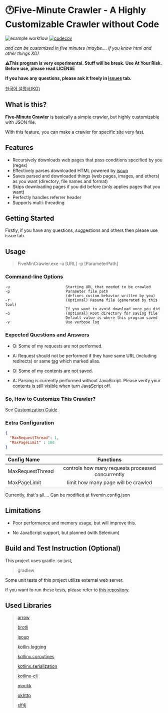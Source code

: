 # 🕐Five-Minute Crawler - A Highly Customizable Crawler without Code

![example workflow](https://github.com/2480258/FiveMinCrawler/actions/workflows/gradle.yml/badge.svg)
[![codecov](https://codecov.io/gh/2480258/FiveMinCrawler/branch/master/graph/badge.svg?token=D60WNE54QP)](https://codecov.io/gh/2480258/FiveMinCrawler)

_and can be customized in five minutes (maybe.... if you know html and other things XD)_

**⚠This program is very experimental. Stuff will be break. Use At Your Risk. Before use, please read LICENSE**

**If you have any questions, please ask it freely in [issues](https://github.com/2480258/FiveMinCrawler/issues) tab.**

[한국어 설명서(KO)](README_KO.md)

## What is this?

**Five-Minute Crawler** is basically a simple crawler, but highly customizable with JSON file.

With this feature, you can make a crawler for specific site very fast.

## Features

- Recursively downloads web pages that pass conditions specified by you (regex)
- Effectively parses downloaded HTML powered by [jsoup](https://github.com/jhy/jsoup)
- Saves parsed and downloaded things (web pages, images, and others) as you want (directory, file names and format)
- Skips downloading pages if you did before (only applies pages that you want)
- Perfectly handles referrer header
- Supports multi-threading

## Getting Started

Firstly, if you have any questions, suggestions and others then please use issue tab.

## Usage

> FiveMinCrawler.exe -u [URL] -p [ParameterPath]

### Command-line Options

    -u                         Starting URL that needed to be crawled
    -p                         Parameter file path
                               (defines custom behavior written by you)
    -r                         (Optional) Resume file (generated by this tool)
                               If you want to avoid download once you did
    -o                         (Optional) Root directory for saving file
                               Default value is where this program saved
    -v                         Use verbose log

### Expected Questions and Answers

- Q: Some of my requests are not performed.
- A: Request should not be performed if they have same URL (including redirects) or same [tag](GUIDE.md#Tag) which
  marked alias.


- Q: Some of my contents are not saved.
- A: Parsing is currently performed without JavaScript. Please verify your contents is still visible when turn
  JavaScript off.

### So, How to Customize This Crawler?

See [Customization Guide](/GUIDE.md).

### Extra Configuration

```json
{
  "MaxRequestThread": 1,
  "MaxPageLimit" : 100
}
```

| Config Name      |                     Functions                     |
|:-----------------|:-------------------------------------------------:|
| MaxRequestThread | controls how many requests processed concurrently |
| MaxPageLimit     |        limit how many page will be crawled        |

Currently, that's all.... Can be modified at fivemin.config.json

## Limitations

- Poor performance and memory usage, but will improve this. 

- No JavaScript support, but planned (with Selenium)

## Build and Test Instruction (Optional)

This project uses gradle. so just,
> gradlew

Some unit tests of this project utilize external web server.

If you want to run these tests, please refer to [this repository](https://github.com/2480258/fivemin-test-pages).




## Used Libraries

> [arrow](https://github.com/arrow-kt/arrow)
>
> [brotli](https://github.com/google/brotli)
>
> [jsoup](https://github.com/jhy/jsoup)
>
> [kotlin-logging](https://github.com/MicroUtils/kotlin-logging)
>
> [kotlinx.coroutines](https://github.com/Kotlin/kotlinx.coroutines)
>
> [kotlinx.serialization](https://github.com/Kotlin/kotlinx.serialization)
>
> [kotlinx-cli](https://github.com/Kotlin/kotlinx-cli)
>
> [mockk](https://github.com/mockk/mockk)
>
> [okhttp](https://github.com/square/okhttp)
>
> [slf4j](https://github.com/qos-ch/slf4j)
>
